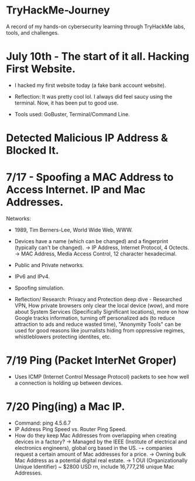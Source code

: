 # TryHackMe-Journey
A record of my hands-on cybersecurity learning through TryHackMe labs, tools, and challenges.

# July 10th - The start of it all. Hacking First Website.
- I hacked my first website today (a fake bank account website).
- Reflection: It was pretty cool lol. I always did feel saucy using the terminal. Now, it has been put to good use.

- Tools used: GoBuster, Terminal/Command Line.

# Detected Malicious IP Address & Blocked It.

# 7/17 - Spoofing a MAC Address to Access Internet. IP and Mac Addresses.

Networks:
- 1989, Tim Berners-Lee, World Wide Web, WWW.
- Devices have a name (which can be changed) and a fingerprint (typically can't be changed).
  -> IP Address, Internet Protocol, 4 Octects.
  -> MAC Address, Media Access Control, 12 character hexadecimal.
- Public and Private networks.
- IPv6 and IPv4.

- Spoofing simulation.
  
- Reflection/ Research: Privacy and Protection deep dive - Researched VPN, How private browsers only clear the local device (wow), and more about System Services (Specifically Significant locations), more on how Google tracks information, turning off personalized ads (to reduce attraction to ads and reduce wasted time), "Anonymity Tools" can be used for good reasons like journalists hiding from oppressive regimes, whistleblowers protecting identites, etc.

# 7/19 Ping (Packet InterNet Groper)
- Uses ICMP (Internet Control Message Protocol) packets to see how well a connection is holding up between devices.

# 7/20 Ping(ing) a Mac IP.
- Command: ping 4.5.6.7
- IP Address Ping Speed vs. Router Ping Speed.
- How do they keep Mac Addresses from overlapping when creating devices in a factory?
  -> Managed by the IEEE (Institute of electrical and electronics engineers), global org based in the US.
    -+  companies request a certain amount of Mac addresses for a price.
  -> Owning bulk Mac Address as a potential digital real estate.
  -> 1 OUI (Organizationally Unique Identifier) ~ $2800 USD rn, include 16,777,216 unique Mac Addresses.

# 

